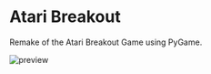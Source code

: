# Atari Breakout
Remake of the Atari Breakout Game using PyGame.

![preview](https://github.com/mortaldew/OOP_4sem/master/assets/Breakout.png?raw=true)
